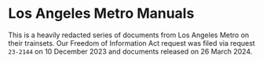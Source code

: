 # Los Angeles Metro Manuals

This is a heavily redacted series of documents from Los Angeles Metro on their trainsets.
Our Freedom of Information Act request was filed via request `23-2144` on 10 December 2023 and documents released on 26 March 2024. 
